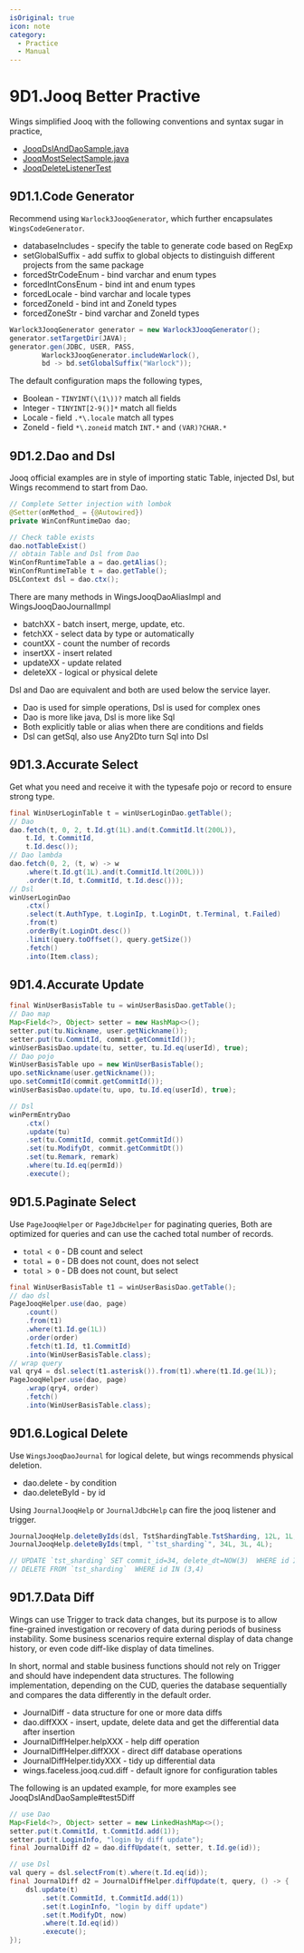 ```yaml
---
isOriginal: true
icon: note
category:
  - Practice
  - Manual
---
```


# 9D1.Jooq Better Practive

Wings simplified Jooq with the following conventions and syntax sugar in practice,

* [JooqDslAndDaoSample.java](https://github.com/trydofor/pro.fessional.wings/blob/master/wings/faceless-jooq/src/test/java/pro/fessional/wings/faceless/sample/JooqDslAndDaoSample.java)
* [JooqMostSelectSample.java](https://github.com/trydofor/pro.fessional.wings/blob/master/wings/faceless-jooq/src/test/java/pro/fessional/wings/faceless/sample/JooqMostSelectSample.java)
* [JooqDeleteListenerTest](https://github.com/trydofor/pro.fessional.wings/blob/master/wings/faceless-jooq/src/test/java/pro/fessional/wings/faceless/jooq/JooqDeleteListenerTest.java)

## 9D1.1.Code Generator

Recommend using `Warlock3JooqGenerator`, which further encapsulates `WingsCodeGenerator`.

* databaseIncludes - specify the table to generate code based on RegExp
* setGlobalSuffix - add suffix to global objects to distinguish different projects from the same package
* forcedStrCodeEnum - bind varchar and enum types
* forcedIntConsEnum - bind int and enum types
* forcedLocale - bind varchar and locale types
* forcedZoneId - bind int and ZoneId types
* forcedZoneStr - bind varchar and ZoneId types

```java
Warlock3JooqGenerator generator = new Warlock3JooqGenerator();
generator.setTargetDir(JAVA);
generator.gen(JDBC, USER, PASS,
        Warlock3JooqGenerator.includeWarlock(),
        bd -> bd.setGlobalSuffix("Warlock"));
```

The default configuration maps the following types,

* Boolean - `TINYINT(\(1\))?` match all fields
* Integer - `TINYINT[2-9()]*` match all fields
* Locale - field `.*\.locale` match all types
* ZoneId - field `*\.zoneid` match `INT.*` and `(VAR)?CHAR.*`

## 9D1.2.Dao and Dsl

Jooq official examples are in style of importing static Table, injected Dsl,
but Wings recommend to start from Dao.

```java
// Complete Setter injection with lombok
@Setter(onMethod_ = {@Autowired})
private WinConfRuntimeDao dao;
```

```java
// Check table exists
dao.notTableExist()
// obtain Table and Dsl from Dao
WinConfRuntimeTable a = dao.getAlias();
WinConfRuntimeTable t = dao.getTable();
DSLContext dsl = dao.ctx();
```

There are many methods in WingsJooqDaoAliasImpl and WingsJooqDaoJournalImpl

* batchXX - batch insert, merge, update, etc.
* fetchXX - select data by type or automatically
* countXX - count the number of records
* insertXX - insert related
* updateXX - update related
* deleteXX - logical or physical delete

Dsl and Dao are equivalent and both are used below the service layer.

* Dao is used for simple operations, Dsl is used for complex ones
* Dao is more like java, Dsl is more like Sql
* Both explicitly table or alias when there are conditions and fields
* Dsl can getSql, also use Any2Dto turn Sql into Dsl

## 9D1.3.Accurate Select

Get what you need and receive it with the typesafe pojo or record to ensure strong type.

```java
final WinUserLoginTable t = winUserLoginDao.getTable();
// Dao 
dao.fetch(t, 0, 2, t.Id.gt(1L).and(t.CommitId.lt(200L)),
    t.Id, t.CommitId,
    t.Id.desc());
// Dao lambda
dao.fetch(0, 2, (t, w) -> w
    .where(t.Id.gt(1L).and(t.CommitId.lt(200L)))
    .order(t.Id, t.CommitId, t.Id.desc()));
// Dsl
winUserLoginDao
    .ctx()
    .select(t.AuthType, t.LoginIp, t.LoginDt, t.Terminal, t.Failed)
    .from(t)
    .orderBy(t.LoginDt.desc())
    .limit(query.toOffset(), query.getSize())
    .fetch()
    .into(Item.class);
```

## 9D1.4.Accurate Update

```java
final WinUserBasisTable tu = winUserBasisDao.getTable();
// Dao map
Map<Field<?>, Object> setter = new HashMap<>();
setter.put(tu.Nickname, user.getNickname());
setter.put(tu.CommitId, commit.getCommitId());
winUserBasisDao.update(tu, setter, tu.Id.eq(userId), true);
// Dao pojo
WinUserBasisTable upo = new WinUserBasisTable();
upo.setNickname(user.getNickname());
upo.setCommitId(commit.getCommitId());
winUserBasisDao.update(tu, upo, tu.Id.eq(userId), true);

// Dsl
winPermEntryDao
    .ctx()
    .update(tu)
    .set(tu.CommitId, commit.getCommitId())
    .set(tu.ModifyDt, commit.getCommitDt())
    .set(tu.Remark, remark)
    .where(tu.Id.eq(permId))
    .execute();
```

## 9D1.5.Paginate Select

Use `PageJooqHelper` or `PageJdbcHelper` for paginating queries,
Both are optimized for queries and can use the cached total number of records.

* `total < 0` - DB count and select
* `total = 0` - DB does not count, does not select
* `total > 0` - DB does not count, but select

```java
final WinUserBasisTable t1 = winUserBasisDao.getTable();
// dao dsl
PageJooqHelper.use(dao, page)
    .count()
    .from(t1)
    .where(t1.Id.ge(1L))
    .order(order)
    .fetch(t1.Id, t1.CommitId)
    .into(WinUserBasisTable.class);
// wrap query
val qry4 = dsl.select(t1.asterisk()).from(t1).where(t1.Id.ge(1L));
PageJooqHelper.use(dao, page)
    .wrap(qry4, order)
    .fetch()
    .into(WinUserBasisTable.class);
```

## 9D1.6.Logical Delete

Use `WingsJooqDaoJournal` for logical delete, but wings recommends physical deletion.

* dao.delete - by condition
* dao.deleteById - by id

Using `JournalJooqHelp` or `JournalJdbcHelp` can fire the jooq listener and trigger.

```java
JournalJooqHelp.deleteByIds(dsl, TstShardingTable.TstSharding, 12L, 1L, 2L);
JournalJooqHelp.deleteByIds(tmpl, "`tst_sharding`", 34L, 3L, 4L);

// UPDATE `tst_sharding` SET commit_id=34, delete_dt=NOW(3)  WHERE id IN (3,4)
// DELETE FROM `tst_sharding`  WHERE id IN (3,4)
```

## 9D1.7.Data Diff

Wings can use Trigger to track data changes, but its purpose is to allow fine-grained investigation
or recovery of data during periods of business instability. Some business scenarios require external
display of data change history, or even code diff-like display of data timelines.

In short, normal and stable business functions should not rely on Trigger and should have independent
data structures. The following implementation, depending on the CUD, queries the database sequentially
and compares the data differently in the default order.

* JournalDiff - data structure for one or more data diffs
* dao.diffXXX - insert, update, delete data and get the differential data after insertion
* JournalDiffHelper.helpXXX - help diff operation
* JournalDiffHelper.diffXXX - direct diff database operations
* JournalDiffHelper.tidyXXX - tidy up differential data
* wings.faceless.jooq.cud.diff - default ignore for configuration tables

The following is an updated example, for more examples see JooqDslAndDaoSample#test5Diff

```java
// use Dao
Map<Field<?>, Object> setter = new LinkedHashMap<>();
setter.put(t.CommitId, t.CommitId.add(1));
setter.put(t.LoginInfo, "login by diff update");
final JournalDiff d2 = dao.diffUpdate(t, setter, t.Id.ge(id));

// use Dsl
val query = dsl.selectFrom(t).where(t.Id.eq(id));
final JournalDiff d2 = JournalDiffHelper.diffUpdate(t, query, () -> {
    dsl.update(t)
        .set(t.CommitId, t.CommitId.add(1))
        .set(t.LoginInfo, "login by diff update")
        .set(t.ModifyDt, now)
        .where(t.Id.eq(id))
        .execute();
});
```
